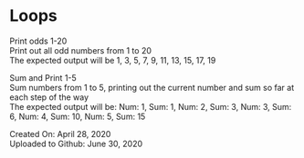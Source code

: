 # Loops
Print odds 1-20\
Print out all odd numbers from 1 to 20\
The expected output will be 1, 3, 5, 7, 9, 11, 13, 15, 17, 19

Sum and Print 1-5\
Sum numbers from 1 to 5, printing out the current number and sum so far at each step of the way\
The expected output will be: Num: 1, Sum: 1, Num: 2, Sum: 3, Num: 3, Sum: 6, Num: 4, Sum: 10, Num: 5, Sum: 15

Created On: April 28, 2020\
Uploaded to Github: June 30, 2020

